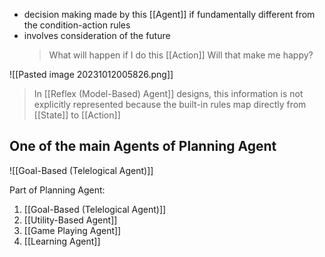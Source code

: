 - decision making made by this [[Agent]] if fundamentally different from the condition-action rules
- involves consideration of the future
	> What will happen if I do this [[Action]]
	> Will that make me happy?

![[Pasted image 20231012005826.png]]

>In [[Reflex (Model-Based) Agent]] designs, this information is not explicitly represented because the built-in rules map directly from [[State]] to [[Action]]


## One of the main Agents of Planning Agent
![[Goal-Based (Telelogical Agent)]]

Part of Planning Agent:
1. [[Goal-Based (Telelogical Agent)]]
2. [[Utility-Based Agent]]
3. [[Game Playing Agent]]
4. [[Learning Agent]]

